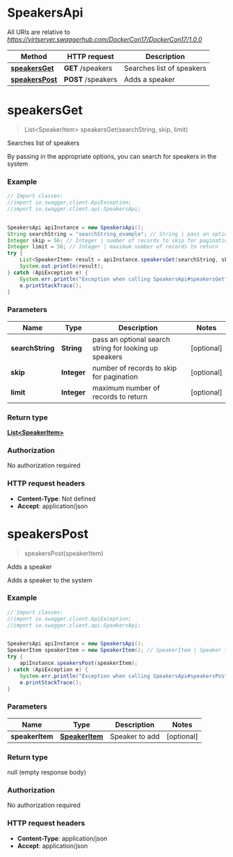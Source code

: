 # SpeakersApi

All URIs are relative to *https://virtserver.swaggerhub.com/DockerCon17/DockerCon17/1.0.0*

Method | HTTP request | Description
------------- | ------------- | -------------
[**speakersGet**](SpeakersApi.md#speakersGet) | **GET** /speakers | Searches list of speakers
[**speakersPost**](SpeakersApi.md#speakersPost) | **POST** /speakers | Adds a speaker


<a name="speakersGet"></a>
# **speakersGet**
> List&lt;SpeakerItem&gt; speakersGet(searchString, skip, limit)

Searches list of speakers

By passing in the appropriate options, you can search for speakers in the system 

### Example
```java
// Import classes:
//import io.swagger.client.ApiException;
//import io.swagger.client.api.SpeakersApi;


SpeakersApi apiInstance = new SpeakersApi();
String searchString = "searchString_example"; // String | pass an optional search string for looking up speakers
Integer skip = 56; // Integer | number of records to skip for pagination
Integer limit = 56; // Integer | maximum number of records to return
try {
    List<SpeakerItem> result = apiInstance.speakersGet(searchString, skip, limit);
    System.out.println(result);
} catch (ApiException e) {
    System.err.println("Exception when calling SpeakersApi#speakersGet");
    e.printStackTrace();
}
```

### Parameters

Name | Type | Description  | Notes
------------- | ------------- | ------------- | -------------
 **searchString** | **String**| pass an optional search string for looking up speakers | [optional]
 **skip** | **Integer**| number of records to skip for pagination | [optional]
 **limit** | **Integer**| maximum number of records to return | [optional]

### Return type

[**List&lt;SpeakerItem&gt;**](SpeakerItem.md)

### Authorization

No authorization required

### HTTP request headers

 - **Content-Type**: Not defined
 - **Accept**: application/json

<a name="speakersPost"></a>
# **speakersPost**
> speakersPost(speakerItem)

Adds a speaker

Adds a speaker to the system

### Example
```java
// Import classes:
//import io.swagger.client.ApiException;
//import io.swagger.client.api.SpeakersApi;


SpeakersApi apiInstance = new SpeakersApi();
SpeakerItem speakerItem = new SpeakerItem(); // SpeakerItem | Speaker to add
try {
    apiInstance.speakersPost(speakerItem);
} catch (ApiException e) {
    System.err.println("Exception when calling SpeakersApi#speakersPost");
    e.printStackTrace();
}
```

### Parameters

Name | Type | Description  | Notes
------------- | ------------- | ------------- | -------------
 **speakerItem** | [**SpeakerItem**](SpeakerItem.md)| Speaker to add | [optional]

### Return type

null (empty response body)

### Authorization

No authorization required

### HTTP request headers

 - **Content-Type**: application/json
 - **Accept**: application/json

